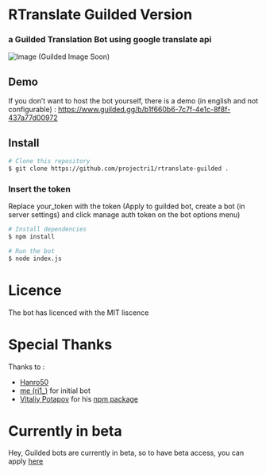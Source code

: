 # RTranslate Guilded Version
### a Guilded Translation Bot using google translate api
![Image](https://repository-images.githubusercontent.com/385170286/6383f1ac-70ed-48f1-ba4a-8baae0836b36)
(Guilded Image Soon)

## Demo
If you don’t want to host the bot yourself, there is a demo (in english and not configurable) :
https://www.guilded.gg/b/b1f660b6-7c7f-4e1c-8f8f-437a77d00972


## Install
```bash
# Clone this repository
$ git clone https://github.com/projectri1/rtranslate-guilded .
```
### Insert the token
Replace your_token with the token (Apply to guilded bot, create a bot (in server settings) and click manage auth token on the bot options menu)
```bash
# Install dependencies
$ npm install

# Run the bot
$ node index.js
```
# Licence
The bot has licenced with the MIT liscence

# Special Thanks
Thanks to :
- [Hanro50](https://github.com/Hanro50)
- [me (ri1_)](https://github.com/riensurgithub) for initial bot
- [Vitaliy Potapov](https://github.com/vitalets) for his [npm package](https://github.com/vitalets/google-translate-api)


# Currently in beta
Hey, Guilded bots are currently in beta, so to have beta access, you can apply [here](https://www.guilded.gg/r/zzQR46qKZE?i=x4ooeNo4)